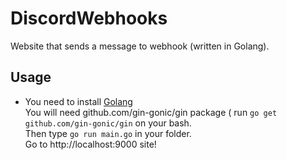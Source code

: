 # DiscordWebhooks

Website that sends a message to webhook (written in Golang).

## Usage

* You need to install [Golang](https://golang.org)
<br> You will need github.com/gin-gonic/gin package ( run `go get github.com/gin-gonic/gin` on your bash.
<br> Then type `go run main.go` in your folder. 
<br> Go to http://localhost:9000 site!
